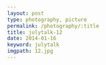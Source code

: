 ```yaml
---
layout: post
type: photography, picture
permalink: /photography/:title
title: julytalk-12
date: 2014-01-16
keyword: julytalk
imgpath: 12.jpg
---
```



